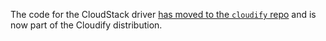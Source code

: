 The code for the CloudStack driver [has moved to the `cloudify` repo](https://github.com/CloudifySource/cloudify/tree/master/esc/src/main/resources/clouds/cloudstack-3.x) and is now part of the Cloudify distribution. 
